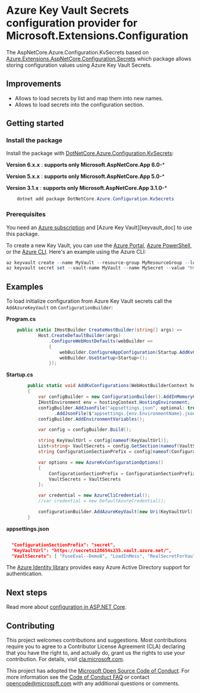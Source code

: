 # Azure Key Vault Secrets configuration provider for Microsoft.Extensions.Configuration

The AspNetCore.Azure.Configuration.KvSecrets based on [Azure.Extensions.AspNetCore.Configuration.Secrets][source] 
which package allows storing configuration values using Azure Key Vault Secrets.

## Improvements

- Allows to load secrets by list and map them into new names.
- Allows to load  secrets into the configuration section.

## Getting started

### Install the package

Install the package with [DotNetCore.Azure.Configuration.KvSecrets](https://www.nuget.org/packages/DotNetCore.Azure.Configuration.KvSecrets):

**Version 6.x.x** : **supports only **Microsoft.AspNetCore.App** 6.0-***

**Version 5.x.x** : **supports only **Microsoft.AspNetCore.App** 5.0-***

**Version 3.1.x** : **supports only **Microsoft.AspNetCore.App** 3.1.0-***

```Powershell
    dotnet add package DotNetCore.Azure.Configuration.KvSecrets
```

### Prerequisites

You need an [Azure subscription][azure_sub] and
[Azure Key Vault][keyvault_doc] to use this package.

To create a new Key Vault, you can use the [Azure Portal][keyvault_create_portal],
[Azure PowerShell][keyvault_create_ps], or the [Azure CLI][keyvault_create_cli].
Here's an example using the Azure CLI:

```Powershell
az keyvault create --name MyVault --resource-group MyResourceGroup --location westus
az keyvault secret set --vault-name MyVault --name MySecret --value "hVFkk965BuUv"
```

## Examples

To load initialize configuration from Azure Key Vault secrets call the `AddAzureKeyVault` on `ConfigurationBuilder`:

**Program.cs**

```C# 
    public static IHostBuilder CreateHostBuilder(string[] args) =>
            Host.CreateDefaultBuilder(args)
                .ConfigureWebHostDefaults(webBuilder =>
                {
                    webBuilder.ConfigureAppConfiguration(Startup.AddKvConfigurations);
                    webBuilder.UseStartup<Startup>();
                });
```

**Startup.cs**

```C# 
        public static void AddKvConfigurations(WebHostBuilderContext hostingContext, IConfigurationBuilder configurationBuilder)
        {
            var configBuilder = new ConfigurationBuilder().AddInMemoryCollection();
            IHostEnvironment env = hostingContext.HostingEnvironment;
            configBuilder.AddJsonFile("appsettings.json", optional: true, reloadOnChange: false)
                  .AddJsonFile($"appsettings.{env.EnvironmentName}.json", optional: true, reloadOnChange: false);
            configBuilder.AddEnvironmentVariables();

            var config = configBuilder.Build();

            string KeyVaultUrl = config[nameof(KeyVaultUrl)];
            List<string> VaultSecrets = config.GetSection(nameof(VaultSecrets)).Get<List<string>>();
            string ConfigurationSectionPrefix = config[nameof(ConfigurationSectionPrefix)];

            var options = new AzureKvConfigurationOptions()
            {
                ConfigurationSectionPrefix = ConfigurationSectionPrefix,
                VaultSecrets = VaultSecrets
            };

            var credential = new AzureCliCredential();
            //var credential = new DefaultAzureCredential();

            configurationBuilder.AddAzureKeyVault(new Uri(KeyVaultUrl), credential, options);
        }
```

**appsettings.json**

```JSON

  "ConfigurationSectionPrefix": "secret",
  "KeyVaultUrl": "https://secrets128654s235.vault.azure.net/",
  "VaultSecrets": [ "FuseEval--Demo8", "LoadInMess", "RealSecretForVault" ]

```

The [Azure Identity library][identity] provides easy Azure Active Directory support for authentication.

## Next steps

Read more about [configuration in ASP.NET Core][aspnetcore_configuration_doc].

## Contributing

This project welcomes contributions and suggestions.  Most contributions require
you to agree to a Contributor License Agreement (CLA) declaring that you have
the right to, and actually do, grant us the rights to use your contribution. For
details, visit [cla.microsoft.com][cla].

This project has adopted the [Microsoft Open Source Code of Conduct][coc].
For more information see the [Code of Conduct FAQ][coc_faq]
or contact [opencode@microsoft.com][coc_contact] with any
additional questions or comments.


<!-- LINKS -->
[source]: https://github.com/Azure/azure-sdk-for-net/tree/master/sdk/extensions/Azure.Extensions.AspNetCore.Configuration.Secrets/src
[keyvault_create_cli]: https://docs.microsoft.com/azure/key-vault/quick-create-cli#create-a-key-vault
[keyvault_create_portal]: https://docs.microsoft.com/azure/key-vault/quick-create-portal#create-a-vault
[keyvault_create_ps]: https://docs.microsoft.com/azure/key-vault/quick-create-powershell#create-a-key-vault
[azure_cli]: https://docs.microsoft.com/cli/azure
[azure_sub]: https://azure.microsoft.com/free/
[identity]: https://github.com/Azure/azure-sdk-for-net/tree/master/sdk/identity/Azure.Identity/README.md
[aspnetcore_configuration_doc]: https://docs.microsoft.com/aspnet/core/fundamentals/configuration/?view=aspnetcore-3.1
[error_codes]: https://docs.microsoft.com/rest/api/storageservices/blob-service-error-codes
[cla]: https://cla.microsoft.com
[coc]: https://opensource.microsoft.com/codeofconduct/
[coc_faq]: https://opensource.microsoft.com/codeofconduct/faq/
[coc_contact]: mailto:opencode@microsoft.com
